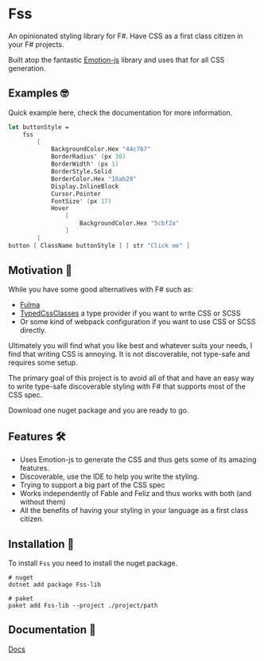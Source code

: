 # Fss

An opinionated styling library for F#.
Have CSS as a first class citizen in your F# projects.

Built atop the fantastic [Emotion-js](https://github.com/emotion-js/emotion) library and uses that for all CSS generation.

## Examples 🤓
Quick example here, check the documentation for more information.
```fsharp
let buttonStyle =
    fss
        [
            BackgroundColor.Hex "44c767"
            BorderRadius' (px 30)
            BorderWidth' (px 1)
            BorderStyle.Solid
            BorderColor.Hex "18ab29"
            Display.InlineBlock
            Cursor.Pointer
            FontSize' (px 17)
            Hover
                [
                    BackgroundColor.Hex "5cbf2a"
                ]
        ]
button [ ClassName buttonStyle ] [ str "Click me" ]
```

## Motivation 🤔
While you have some good alternatives with F# such as:
- [Fulma](https://fulma.github.io/Fulma/)
- [TypedCssClasses](https://github.com/zanaptak/TypedCssClasses) a type provider if you want to write CSS or SCSS
- Or some kind of webpack configuration if you want to use CSS or SCSS directly.

Ultimately you will find what you like best and whatever suits your needs, I find that writing CSS is annoying.
It is not discoverable, not type-safe and requires some setup.

The primary goal of this project is to avoid all of that and have an easy way to write type-safe discoverable styling with F# that supports most of the CSS spec.

Download one nuget package and you are ready to go.

## Features 🛠
- Uses Emotion-js to generate the CSS and thus gets some of its amazing features.
- Discoverable, use the IDE to help you write the styling.
- Trying to support a big part of the CSS spec
- Works independently of Fable and Feliz and thus works with both (and without them)
- All the benefits of having your styling in your language as a first class citizen.

## Installation 💾
To install `Fss` you need to install the nuget package.
```
# nuget
dotnet add package Fss-lib

# paket
paket add Fss-lib --project ./project/path
```


## Documentation 📖
[Docs](https://bjorn-strom.github.io/FSS/)

